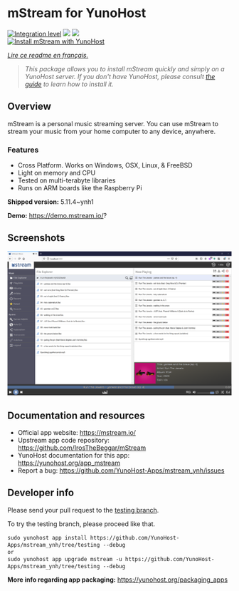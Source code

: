 <!--
N.B.: This README was automatically generated by https://github.com/YunoHost/apps/tree/master/tools/README-generator
It shall NOT be edited by hand.
-->

# mStream for YunoHost

[![Integration level](https://dash.yunohost.org/integration/mstream.svg)](https://dash.yunohost.org/appci/app/mstream) ![](https://ci-apps.yunohost.org/ci/badges/mstream.status.svg) ![](https://ci-apps.yunohost.org/ci/badges/mstream.maintain.svg)  
[![Install mStream with YunoHost](https://install-app.yunohost.org/install-with-yunohost.svg)](https://install-app.yunohost.org/?app=mstream)

*[Lire ce readme en français.](./README_fr.md)*

> *This package allows you to install mStream quickly and simply on a YunoHost server.
If you don't have YunoHost, please consult [the guide](https://yunohost.org/#/install) to learn how to install it.*

## Overview

mStream is a personal music streaming server. You can use mStream to stream your music from your home computer to any device, anywhere.

### Features

- Cross Platform. Works on Windows, OSX, Linux, & FreeBSD
- Light on memory and CPU
- Tested on multi-terabyte libraries
- Runs on ARM boards like the Raspberry Pi


**Shipped version:** 5.11.4~ynh1

**Demo:** https://demo.mstream.io/?

## Screenshots

![](./doc/screenshots/mstreamv5.png)

## Documentation and resources

* Official app website: https://mstream.io/
* Upstream app code repository: https://github.com/IrosTheBeggar/mStream
* YunoHost documentation for this app: https://yunohost.org/app_mstream
* Report a bug: https://github.com/YunoHost-Apps/mstream_ynh/issues

## Developer info

Please send your pull request to the [testing branch](https://github.com/YunoHost-Apps/mstream_ynh/tree/testing).

To try the testing branch, please proceed like that.
```
sudo yunohost app install https://github.com/YunoHost-Apps/mstream_ynh/tree/testing --debug
or
sudo yunohost app upgrade mstream -u https://github.com/YunoHost-Apps/mstream_ynh/tree/testing --debug
```

**More info regarding app packaging:** https://yunohost.org/packaging_apps